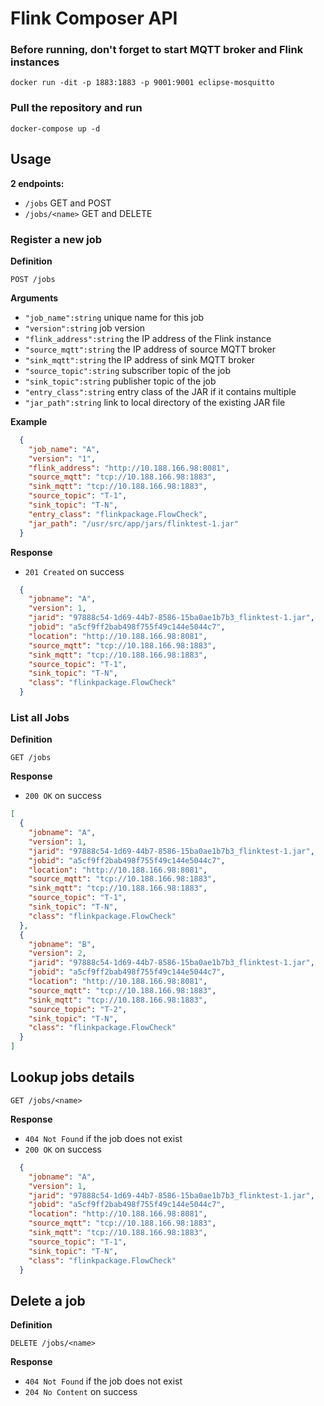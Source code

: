 # Flink Composer API

### Before running, don't forget to start MQTT broker and Flink instances
`docker run -dit -p 1883:1883 -p 9001:9001 eclipse-mosquitto`

### Pull the repository and run 
`docker-compose up -d`

## Usage

**2 endpoints:**

- `/jobs` GET and POST
- `/jobs/<name>` GET and DELETE 

### Register a new job

**Definition**

`POST /jobs`

**Arguments**

- `"job_name":string` unique name for this job
- `"version":string` job version
- `"flink_address":string` the IP address of the Flink instance
- `"source_mqtt":string` the IP address of source MQTT broker
- `"sink_mqtt":string` the IP address of sink MQTT broker
- `"source_topic":string` subscriber topic of the job
- `"sink_topic":string` publisher topic of the job
- `"entry_class":string` entry class of the JAR if it contains multiple
- `"jar_path":string` link to local directory of the existing JAR file

**Example**

```json
  {
    "job_name": "A",
    "version": "1",
    "flink_address": "http://10.188.166.98:8081",
    "source_mqtt": "tcp://10.188.166.98:1883",
    "sink_mqtt": "tcp://10.188.166.98:1883",
    "source_topic": "T-1",
    "sink_topic": "T-N",
    "entry_class": "flinkpackage.FlowCheck",
    "jar_path": "/usr/src/app/jars/flinktest-1.jar"
  }
```

**Response**

- `201 Created` on success

```json
  {
    "jobname": "A",
    "version": 1,
    "jarid": "97888c54-1d69-44b7-8586-15ba0ae1b7b3_flinktest-1.jar",
    "jobid": "a5cf9ff2bab498f755f49c144e5044c7",
    "location": "http://10.188.166.98:8081",
    "source_mqtt": "tcp://10.188.166.98:1883",
    "sink_mqtt": "tcp://10.188.166.98:1883",
    "source_topic": "T-1",
    "sink_topic": "T-N",
    "class": "flinkpackage.FlowCheck"
  }
```

### List all Jobs

**Definition**

`GET /jobs`

**Response**

- `200 OK` on success

```json
[
  {
    "jobname": "A",
    "version": 1,
    "jarid": "97888c54-1d69-44b7-8586-15ba0ae1b7b3_flinktest-1.jar",
    "jobid": "a5cf9ff2bab498f755f49c144e5044c7",
    "location": "http://10.188.166.98:8081",
    "source_mqtt": "tcp://10.188.166.98:1883",
    "sink_mqtt": "tcp://10.188.166.98:1883",
    "source_topic": "T-1",
    "sink_topic": "T-N",
    "class": "flinkpackage.FlowCheck"
  },
  {
    "jobname": "B",
    "version": 2,
    "jarid": "97888c54-1d69-44b7-8586-15ba0ae1b7b3_flinktest-1.jar",
    "jobid": "a5cf9ff2bab498f755f49c144e5044c7",
    "location": "http://10.188.166.98:8081",
    "source_mqtt": "tcp://10.188.166.98:1883",
    "sink_mqtt": "tcp://10.188.166.98:1883",
    "source_topic": "T-2",
    "sink_topic": "T-N",
    "class": "flinkpackage.FlowCheck"
  }
]
```

## Lookup jobs details

`GET /jobs/<name>`

**Response**

- `404 Not Found` if the job does not exist
- `200 OK` on success

```json
  {
    "jobname": "A",
    "version": 1,
    "jarid": "97888c54-1d69-44b7-8586-15ba0ae1b7b3_flinktest-1.jar",
    "jobid": "a5cf9ff2bab498f755f49c144e5044c7",
    "location": "http://10.188.166.98:8081",
    "source_mqtt": "tcp://10.188.166.98:1883",
    "sink_mqtt": "tcp://10.188.166.98:1883",
    "source_topic": "T-1",
    "sink_topic": "T-N",
    "class": "flinkpackage.FlowCheck"
  }
```

## Delete a job

**Definition**

`DELETE /jobs/<name>`

**Response**

- `404 Not Found` if the job does not exist
- `204 No Content` on success